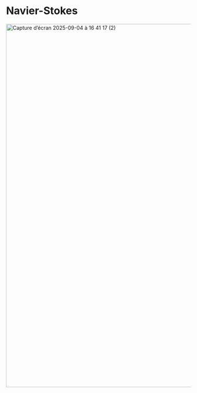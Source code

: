 # Navier-Stokes


<img width="1910" height="991" alt="Capture d’écran 2025-09-04 à 16 41 17 (2)" src="https://github.com/user-attachments/assets/bb4e4231-36bd-4810-8082-523ed4b29f85" />
